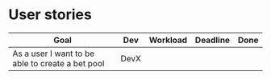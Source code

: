 # User stories

|Goal|Dev|Workload|Deadline|Done|
|----|---|--------|--------|----|
|As a user I want to be able to create a bet pool|DevX||||
